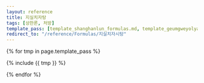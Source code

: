 ```yaml
---
layout: reference
title: 지실치자탕
tags: [상한론, 처방]
template_pass: [template_shanghanlun_formulas.md, template_geumgweyolyag_formulas.md, template_etc_formulas.md]
redirect_to: "/reference/Formulas/지실치자시탕"
---
```



{% for tmp in page.template_pass %}

{% include {{ tmp }} %}

{% endfor %}
